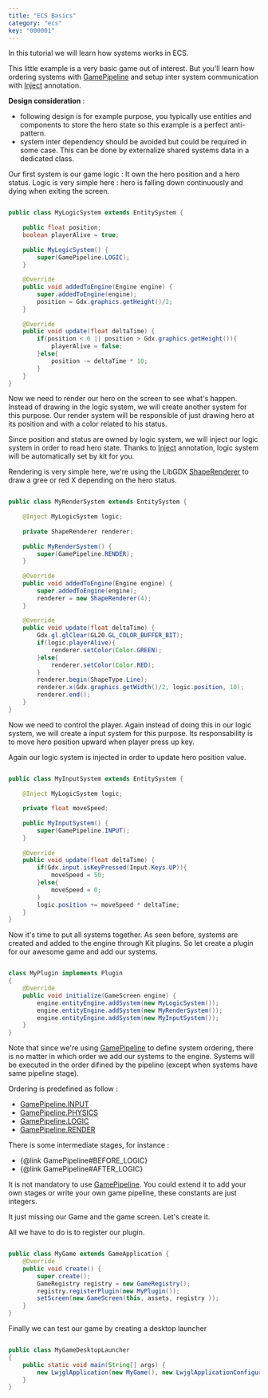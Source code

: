 ```yaml
---
title: "ECS Basics"
category: "ecs"
key: "000001"
---
```


In this tutorial we will learn how systems works in ECS.

This little example is a very basic game out of interest. But you'll learn
how ordering systems with [GamePipeline](http://kit.mgsx.net/docs/api/net/mgsx/game/core/GamePipeline.html) and setup inter system communication
with [Inject](http://kit.mgsx.net/docs/api/net/mgsx/game/core/annotations/Inject.html) annotation.

**Design consideration** :

* following design is for example purpose, you typically use entities and
components to store the hero state so this example is a perfect anti-pattern.
* system inter dependency should be avoided but could be required in some case. This
can be done by externalize shared systems data in a dedicated class.

	
Our first system is our game logic : It own the hero position and
a hero status. Logic is very simple here : hero is falling down continuously
and dying when exiting the screen.
	

```java

public class MyLogicSystem extends EntitySystem {
		
	public float position;
	boolean playerAlive = true;
		
	public MyLogicSystem() {
		super(GamePipeline.LOGIC);
	}
		
	@Override
	public void addedToEngine(Engine engine) {
		super.addedToEngine(engine);
		position = Gdx.graphics.getHeight()/2;
	}
		
	@Override
	public void update(float deltaTime) {
		if(position < 0 || position > Gdx.graphics.getHeight()){
			playerAlive = false;
		}else{
			position -= deltaTime * 10;
		}
	}
}

```

	
Now we need to render our hero on the screen to see what's happen. Instead of drawing in the
logic system, we will create another system for this purpose. Our render system will be responsible of
just drawing hero at its position and with a color related to his status.
	
Since position and status are owned by logic system, we will inject our logic system in order to read
hero state. Thanks to [Inject](http://kit.mgsx.net/docs/api/net/mgsx/game/core/annotations/Inject.html) annotation, logic system will be automatically set by kit for you.
	
Rendering is very simple here, we're using the LibGDX [ShapeRenderer](http://libgdx.badlogicgames.com/nightlies/docs/api/com/badlogic/gdx/graphics/glutils/ShapeRenderer.html) to draw a gree or red X
depending on the hero status.
	

```java

public class MyRenderSystem extends EntitySystem {
		
	@Inject MyLogicSystem logic;
		
	private ShapeRenderer renderer;
		
	public MyRenderSystem() {
		super(GamePipeline.RENDER);
	}
		
	@Override
	public void addedToEngine(Engine engine) {
		super.addedToEngine(engine);
		renderer = new ShapeRenderer(4);
	}
		
	@Override
	public void update(float deltaTime) {
		Gdx.gl.glClear(GL20.GL_COLOR_BUFFER_BIT);
		if(logic.playerAlive){
			renderer.setColor(Color.GREEN);
		}else{
			renderer.setColor(Color.RED);
		}
		renderer.begin(ShapeType.Line);
		renderer.x(Gdx.graphics.getWidth()/2, logic.position, 10);
		renderer.end();
	}
}

```

	
Now we need to control the player. Again instead of doing this in our logic
system, we will create a input system for this purpose. Its responsability is
to move hero position upward when player press up key.
	
Again our logic system is injected in order to update hero position value.
	

```java

public class MyInputSystem extends EntitySystem {
		
	@Inject MyLogicSystem logic;
		
	private float moveSpeed;
		
	public MyInputSystem() {
		super(GamePipeline.INPUT);
	}
		
	@Override
	public void update(float deltaTime) {
		if(Gdx.input.isKeyPressed(Input.Keys.UP)){
			moveSpeed = 50;
		}else{
			moveSpeed = 0;
		}
		logic.position += moveSpeed * deltaTime;
	}
}

```

	
Now it's time to put all systems together. As seen before, systems are
created and added to the engine through Kit plugins. So let create a plugin for
our awesome game and add our systems.
	

```java

class MyPlugin implements Plugin
{
	@Override
	public void initialize(GameScreen engine) {
		engine.entityEngine.addSystem(new MyLogicSystem());
		engine.entityEngine.addSystem(new MyRenderSystem());
		engine.entityEngine.addSystem(new MyInputSystem());
	}
}

```

	
Note that since we're using [GamePipeline](http://kit.mgsx.net/docs/api/net/mgsx/game/core/GamePipeline.html) to define system ordering, there is no matter
in which order we add our systems to the engine.
Systems will be executed in the order difined by the pipeline (except when systems have same pipeline stage).
	
Ordering is predefined as follow : 
* [GamePipeline.INPUT](http://kit.mgsx.net/docs/api/net/mgsx/game/core/GamePipeline.html#INPUT--)
* [GamePipeline.PHYSICS](http://kit.mgsx.net/docs/api/net/mgsx/game/core/GamePipeline.html#PHYSICS--)
* [GamePipeline.LOGIC](http://kit.mgsx.net/docs/api/net/mgsx/game/core/GamePipeline.html#LOGIC--)
* [GamePipeline.RENDER](http://kit.mgsx.net/docs/api/net/mgsx/game/core/GamePipeline.html#RENDER--)
	
There is some intermediate stages, for instance : 
* {@link GamePipeline#BEFORE_LOGIC}
* {@link GamePipeline#AFTER_LOGIC}
	
It is not mandatory to use [GamePipeline](http://kit.mgsx.net/docs/api/net/mgsx/game/core/GamePipeline.html). You could extend it to add your own stages or
write your own game pipeline, these constants are just integers.
	
	
It just missing our Game and the game screen. Let's create it.
	
All we have to do is to register our plugin.
	

```java

public class MyGame extends GameApplication {
	@Override
	public void create() {
		super.create();
		GameRegistry registry = new GameRegistry();
		registry.registerPlugin(new MyPlugin());
		setScreen(new GameScreen(this, assets, registry ));
	}
}

```

	
Finally we can test our game by creating a desktop launcher
	

```java

public class MyGameDesktopLauncher
{
	public static void main(String[] args) {
		new LwjglApplication(new MyGame(), new LwjglApplicationConfiguration());
	}
}

```

